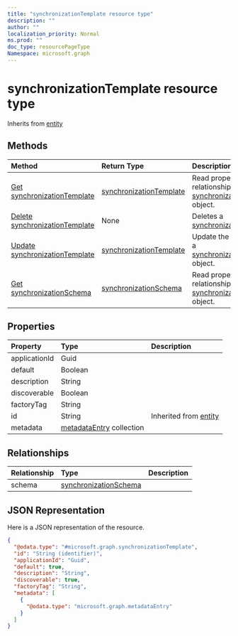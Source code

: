 ```yaml
---
title: "synchronizationTemplate resource type"
description: ""
author: ""
localization_priority: Normal
ms.prod: ""
doc_type: resourcePageType
Namespace: microsoft.graph
---
```



# synchronizationTemplate resource type




Inherits from [entity](../resources/entity.md)

## Methods
|Method|Return Type|Description|
|:---|:---|:---|
|[Get synchronizationTemplate](../api/synchronizationtemplate-get.md)|[synchronizationTemplate](../resources/synchronizationTemplate.md)|Read properties and relationships of the [synchronizationTemplate](../resources/synchronizationtemplate.md) object.|
|[Delete synchronizationTemplate](../api/synchronizationtemplate-delete.md)|None|Deletes a [synchronizationTemplate](../resources/synchronizationtemplate.md).|
|[Update synchronizationTemplate](../api/synchronizationtemplate-update.md)|[synchronizationTemplate](../resources/synchronizationTemplate.md)|Update the properties of a [synchronizationTemplate](../resources/synchronizationtemplate.md) object.|
|[Get synchronizationSchema](../api/synchronizationschema-get.md)|[synchronizationSchema](../resources/synchronizationSchema.md)|Read properties and relationships of the [synchronizationSchema](../resources/synchronizationschema.md) object.|

## Properties
|Property|Type|Description|
|:---|:---|:---|
|applicationId|Guid||
|default|Boolean||
|description|String||
|discoverable|Boolean||
|factoryTag|String||
|id|String| Inherited from [entity](../resources/entity.md)|
|metadata|[metadataEntry](../resources/metadataEntry.md) collection||

## Relationships
|Relationship|Type|Description|
|:---|:---|:---|
|schema|[synchronizationSchema](../resources/synchronizationSchema.md)||

## JSON Representation
Here is a JSON representation of the resource.
<!-- {
  "blockType": "resource",
  "keyProperty": "id",
  "@odata.type": "microsoft.graph.synchronizationTemplate",
  "baseType": "microsoft.graph.entity",
  "openType": false
}
-->
``` json
{
  "@odata.type": "#microsoft.graph.synchronizationTemplate",
  "id": "String (identifier)",
  "applicationId": "Guid",
  "default": true,
  "description": "String",
  "discoverable": true,
  "factoryTag": "String",
  "metadata": [
    {
      "@odata.type": "microsoft.graph.metadataEntry"
    }
  ]
}
```


